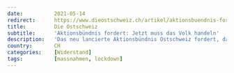 ```yaml
---
date:          2021-05-14
redirect:      https://www.dieostschweiz.ch/artikel/aktionsbuendnis-fordert-jetzt-muss-das-volk-handeln-y9R3nR4
title:         Die Ostschweiz
subtitle:      'Aktionsbündnis fordert: Jetzt muss das Volk handeln'
description:   'Das neu lancierte Aktionsbündnis Ostschweiz fordert, dass der Lockdown sowie sämtliche Zwangsmassnahmen so schnell wie möglich beendet werden. Initiant der politischen Bewegung ist der kybun-Patron Karl Müller. Er und seine Mitstreiter konnten bereits über 2’700 Sympathisanten mobilisieren.'
country:       CH
categories:    [Widerstand]
tags:          [massnahmen, lockdown]
---
```

